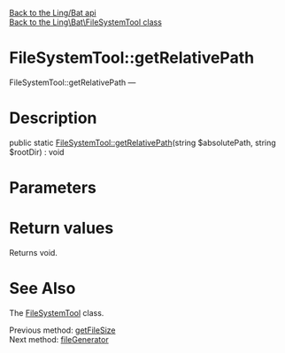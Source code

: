 [Back to the Ling/Bat api](https://github.com/lingtalfi/Bat/blob/master/doc/api/Ling/Bat.md)<br>
[Back to the Ling\Bat\FileSystemTool class](https://github.com/lingtalfi/Bat/blob/master/doc/api/Ling/Bat/FileSystemTool.md)


FileSystemTool::getRelativePath
================



FileSystemTool::getRelativePath — 




Description
================


public static [FileSystemTool::getRelativePath](https://github.com/lingtalfi/Bat/blob/master/doc/api/Ling/Bat/FileSystemTool/getRelativePath.md)(string $absolutePath, string $rootDir) : void









Parameters
================



Return values
================

Returns void.








See Also
================

The [FileSystemTool](https://github.com/lingtalfi/Bat/blob/master/doc/api/Ling/Bat/FileSystemTool.md) class.

Previous method: [getFileSize](https://github.com/lingtalfi/Bat/blob/master/doc/api/Ling/Bat/FileSystemTool/getFileSize.md)<br>Next method: [fileGenerator](https://github.com/lingtalfi/Bat/blob/master/doc/api/Ling/Bat/FileSystemTool/fileGenerator.md)<br>


